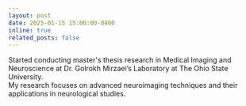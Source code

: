 ```yaml
---
layout: post
date: 2025-01-15 15:00:00-0400
inline: true
related_posts: false
---
```


Started conducting master's thesis research in Medical Imaging and Neuroscience at Dr. Golrokh Mirzaei’s Laboratory at The Ohio State University.  
My research focuses on advanced neuroimaging techniques and their applications in neurological studies.
